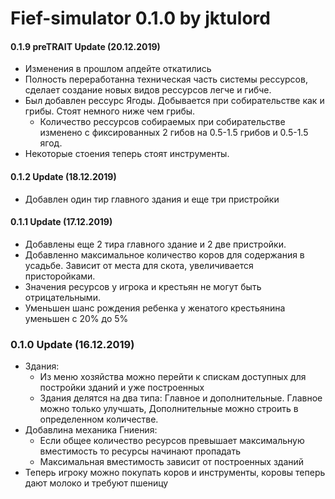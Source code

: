 # Fief-simulator 0.1.0 by jktulord

#### 0.1.9 preTRAIT Update (20.12.2019)
  - Изменения в прошлом апдейте откатились
  - Полность переработанна техническая часть системы рессурсов, сделает создание новых видов рессурсов легче и гибче.
  - Был добавлен рессурс Ягоды. Добывается при собирательстве как и грибы. Стоят немного ниже чем грибы. 
    - Количество рессурсов собираемых при собирательстве изменено с фиксированных 2 гибов на 0.5-1.5 грибов и 0.5-1.5 ягод.
  - Некоторые стоения теперь стоят инструменты.
#### 0.1.2 Update (18.12.2019)
  - Добавлен один тир главного здания и еще три пристройки
#### 0.1.1 Update (17.12.2019)
  - Добавлены еще 2 тира главного здание и 2 две пристройки.
  - Добавленно максимальное количество коров для содержания в усадьбе. Зависит от места для скота, увеличивается присторойками.
  - Значения ресурсов у игрока и крестьян не могут быть отрицательными.
  - Уменьшен шанс рождения ребенка у женатого крестьянина уменьшен с 20% до 5%
### 0.1.0 Update (16.12.2019)
  - Здания:
    - Из меню хозяйства можно перейти к спискам доступных для постройки зданий и уже построенных
    - Здания делятся на два типа: Главное и дополнительные. Главное можно только улучшать, Дополнительные можно строить в определенном количестве. 
  - Добавлина механика Гниения:
    - Если общее количество ресурсов превышает максимальную вместимость то ресурсы начинают пропадать
    - Максимальная вместимость зависит от построенных зданий
  - Теперь игроку можно покупать коров и инструменты, коровы теперь дают молоко и требуют пшеницу
